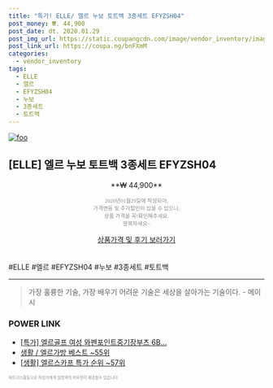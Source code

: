 ```yaml
--- 
title: "특가! ELLE/ 엘르 누보 토트백 3종세트 EFYZSH04" 
post_money: ₩. 44,900 
post_date: dt. 2020.01.29 
post_img_url: https://static.coupangcdn.com/image/vendor_inventory/images/2017/11/23/13/5/3f4e5f09-cecf-42f0-af6f-5014917847f8.jpg 
post_link_url: https://coupa.ng/bnFXmM 
categories: 
  - vendor_inventory 
tags: 
  - ELLE 
  - 엘르 
  - EFYZSH04 
  - 누보 
  - 3종세트 
  - 토트백 
--- 
```

[![foo](https://static.coupangcdn.com/image/vendor_inventory/images/2017/11/23/13/5/3f4e5f09-cecf-42f0-af6f-5014917847f8.jpg)](https://coupa.ng/bnFXmM) 

## [ELLE] 엘르 누보 토트백 3종세트 EFYZSH04 
<p style="text-align: center;">**₩ 44,900**</p> 
<p style="text-align: center;"><span style="color: #898c8f; font-family: Georgia,Times,serif; font-size: 0.75em;">2020년01월29일에 작성되어, <br>가격변동 및 추가할인이 있을 수 있으니,<br> 상품 가격을 꼭!확인해주세요.<br>행복하세요~</span> 
</p>	 
<div markdown="0" style="text-align: center;"><a href="https://coupa.ng/bnFXmM" class="btn btn--success">상품가격 및 후기 보러가기</a></div> 
<br><br> 
  #ELLE #엘르 #EFYZSH04 #누보 #3종세트 #토트백 
<hr> 

> 가장 훌륭한 기술, 가장 배우기 어려운 기술은 세상을 살아가는 기술이다. - 메이시 


### POWER LINK

* <a href="https://blog.naver.com/an0733/221787896394" target="_blank">[특가] 엘르골프 여성 와펜포인트중기장부츠 6B...</a>
* <a href="https://blog.naver.com/santokki14/221777165553" target="_blank">생활 / 엘르가방 베스트 ~55위</a>
* <a href="https://blog.naver.com/sakai111/221783292645" target="_blank"> [생활] 엘르스카프 특가 순위 ~57위</a>

<span style="color: #898c8f; font-family: Georgia,Times,serif; font-size: 0.55em;">파트너스활동으로 작성자에게 일정액의 커미션이 제공될수 있습니다.</span> 

